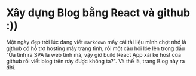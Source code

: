 # Xây dựng Blog bằng React và github :))

Một ngày đẹp trời lúc đang viết `markdown` mấy cái tài liệu mình chợt nhớ là github có hỗ trợ hosting mấy trang tĩnh, rồi một câu hỏi lóe lên trong đầu "Ủa tính ra SPA là web tĩnh mà, vậy giờ build React App xài ké host của github rồi viết blog trên này được không ta?". Và thế là, trang Blog này ra đời.
